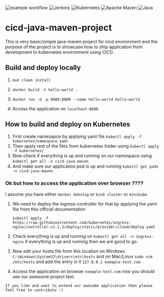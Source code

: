 ![example workflow](https://github.com/DashrathMundkar/cicd-java-maven-project/actions/workflows/maven.yml/badge.svg) ![Jenkins](https://img.shields.io/badge/jenkins-%232C5263.svg?style=for-the-badge&logo=jenkins&logoColor=purple) ![Kubernetes](https://img.shields.io/badge/kubernetes-%23326ce5.svg?style=for-the-badge&logo=kubernetes&logoColor=white) ![Apache Maven](https://img.shields.io/badge/Apache%20Maven-C71A36?style=for-the-badge&logo=Apache%20Maven&logoColor=white) ![Java](https://img.shields.io/badge/java-%23ED8B00.svg?style=for-the-badge&logo=java&logoColor=white) 

# cicd-java-maven-project
This is very basic/simple java-maven project for cicd environment and the purpose of the project is to showcase how to ship application from development to kubernetes environment using CICD.

## Build and deploy locally 

1. ```mvn clean install```


3. ```docker build -t hello-world .```


4. ```docker run -d -p 8080:8080 --name hello-world hello-world```


5. Access the application on ```localhost:8080```


## How to build and deploy on Kubernetes 

1.  First create namesapce by applying yaml file  ```kubectl apply -f kubernetes/namespace.yaml```
3.  Then apply rest of the files from kubernetes folder using ```kubectl apply -f kubernetes/```
4.  Now check if everything is up and running on our namespace using ```kubectl get all -n cicd-java-maven```
5.  And make sure our application pod is up and running ```kubectl get pods -n cicd-java-maven```

### Ok but how to access the application over browser ????

I assume you have either ```docker dekstop``` or ```kind cluster``` or ```minikube```

1. We need to deploy the ingress-controller for that by applying the yaml file from this official documentation 
 
    ```kubectl apply -f https://raw.githubusercontent.com/kubernetes/ingress-nginx/controller-v1.1.2/deploy/static/provider/cloud/deploy.yaml```
    
2. Check everything is up and running on ```kubectl get all -n ingress-nginx``` if everything is up and running then we are good to go.

3. Now edit your hosts file from this location on Windows ```C:\Windows\System32\drivers\etc\hosts``` and on Mac/Linux ```sudo vim /etc/hosts``` and add the entry in it ```127.0.0.1 exmaple-test.com```

4. Access the application on browser ```exmaple-test.com``` now you should see our awesome project text.


```If you like and want to extend our awesome application then please feel free to contribute :) ```
